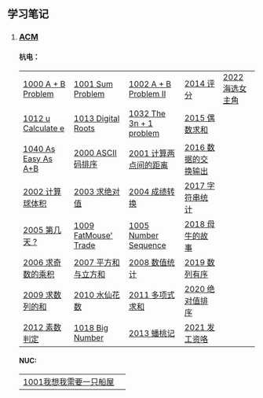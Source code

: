 ## 学习笔记

1. ### [ACM](ACM/README.md)

   #### 杭电：

   |                                                              |                                                              |                                                              |                                                              |                                                              |
   | ------------------------------------------------------------ | :----------------------------------------------------------- | ------------------------------------------------------------ | ------------------------------------------------------------ | ------------------------------------------------------------ |
   | [1000 A + B Problem](1000%20A%2BB%20Problem.md)              | [1001 Sum Problem](https://github.com/wcowboy/StudyNotes/blob/master/ACM/1001%20Sum%20Problem.md) | [1002 A + B Problem II](https://github.com/wcowboy/StudyNotes/blob/master/ACM/1002%20A%20%2B%20B%20Problem%20II.md) | [2014 评分](https://github.com/wcowboy/StudyNotes/blob/master/ACM/2014%20%E8%AF%84%E5%88%86.md) | [2022 海选女主角](https://github.com/wcowboy/StudyNotes/blob/master/ACM/2022%20%E6%B5%B7%E9%80%89%E5%A5%B3%E4%B8%BB%E8%A7%92.md) |
   | [1012 u Calculate e](https://github.com/wcowboy/StudyNotes/blob/master/ACM/1012%20u%20Calculate%20e.md) | [1013 Digital Roots](https://github.com/wcowboy/StudyNotes/blob/master/ACM/1013%20Digital%20Roots.md) | [1032 The 3n + 1 problem](https://github.com/wcowboy/StudyNotes/blob/master/ACM/1032%20The%203n%20%2B%201%20problem.md) | [2015 偶数求和](https://github.com/wcowboy/StudyNotes/blob/master/ACM/2015%20%E5%81%B6%E6%95%B0%E6%B1%82%E5%92%8C.md) |                                                              |
   | [1040 As Easy As A+B](https://github.com/wcowboy/StudyNotes/blob/master/ACM/1040%20As%20Easy%20As%20A%2BB.md) | [2000 ASCII码排序](https://github.com/wcowboy/StudyNotes/blob/master/ACM/2000%20ASCII%E7%A0%81%E6%8E%92%E5%BA%8F.md) | [2001 计算两点间的距离](https://github.com/wcowboy/StudyNotes/blob/master/ACM/2001%20%E8%AE%A1%E7%AE%97%E4%B8%A4%E7%82%B9%E9%97%B4%E7%9A%84%E8%B7%9D%E7%A6%BB.md) | [2016 数据的交换输出](https://github.com/wcowboy/StudyNotes/blob/master/ACM/2016%20%E6%95%B0%E6%8D%AE%E7%9A%84%E4%BA%A4%E6%8D%A2%E8%BE%93%E5%87%BA.md) |                                                              |
   | [2002 计算球体积](https://github.com/wcowboy/StudyNotes/blob/master/ACM/2002%20%E8%AE%A1%E7%AE%97%E7%90%83%E4%BD%93%E7%A7%AF.md) | [2003 求绝对值](https://github.com/wcowboy/StudyNotes/blob/master/ACM/2003%20%E6%B1%82%E7%BB%9D%E5%AF%B9%E5%80%BC.md) | [2004 成绩转换](https://github.com/wcowboy/StudyNotes/blob/master/ACM/2004.md) | [2017 字符串统计](https://github.com/wcowboy/StudyNotes/blob/master/ACM/2017%20%E5%AD%97%E7%AC%A6%E4%B8%B2%E7%BB%9F%E8%AE%A1.md) |                                                              |
   | [2005 第几天 ?](https://github.com/wcowboy/StudyNotes/blob/master/ACM/2005%20%E7%AC%AC%E5%87%A0%E5%A4%A9.md) | [1009 FatMouse' Trade](https://github.com/wcowboy/StudyNotes/blob/master/ACM/1009%20FatMouse'%20Trade.md) | [1005 Number Sequence](https://github.com/wcowboy/StudyNotes/blob/master/ACM/1005%20Number%20Sequence.md) | [2018 母牛的故事](https://github.com/wcowboy/StudyNotes/blob/master/ACM/2018%20%20%E6%AF%8D%E7%89%9B%E7%9A%84%E6%95%85%E4%BA%8B.md) |                                                              |
   | [2006 求奇数的乘积](https://github.com/wcowboy/StudyNotes/blob/master/ACM/2006%20%E6%B1%82%E5%A5%87%E6%95%B0%E7%9A%84%E4%B9%98%E7%A7%AF.md) | [2007 平方和与立方和](https://github.com/wcowboy/StudyNotes/blob/master/ACM/2007%20%E5%B9%B3%E6%96%B9%E5%92%8C%E4%B8%8E%E7%AB%8B%E6%96%B9%E5%92%8C.md) | [2008 数值统计](https://github.com/wcowboy/StudyNotes/blob/master/ACM/2008%20%E6%95%B0%E5%80%BC%E7%BB%9F%E8%AE%A1.md) | [2019 数列有序](https://github.com/wcowboy/StudyNotes/blob/master/ACM/2019%20%E6%95%B0%E5%88%97%E6%9C%89%E5%BA%8F!.md) |                                                              |
   | [2009 求数列的和](https://github.com/wcowboy/StudyNotes/blob/master/ACM/2009%20%E6%B1%82%E6%95%B0%E5%88%97%E7%9A%84%E5%92%8C.md) | [2010 水仙花数](https://github.com/wcowboy/StudyNotes/blob/master/ACM/2010%20%E6%B0%B4%E4%BB%99%E8%8A%B1%E6%95%B0.md) | [2011 多项式求和](https://github.com/wcowboy/StudyNotes/blob/master/ACM/2011%20%E5%A4%9A%E9%A1%B9%E5%BC%8F%E6%B1%82%E5%92%8C.md) | [2020 绝对值排序](https://github.com/wcowboy/StudyNotes/blob/master/ACM/2020%20%E7%BB%9D%E5%AF%B9%E5%80%BC%E6%8E%92%E5%BA%8F.md) |                                                              |
   | [2012 素数判定](https://github.com/wcowboy/StudyNotes/blob/master/ACM/2012%20%E7%B4%A0%E6%95%B0%E5%88%A4%E5%AE%9A.md) | [1018 Big Number](https://github.com/wcowboy/StudyNotes/blob/master/ACM/1018%20Big%20Number.md) | [2013 蟠桃记](https://github.com/wcowboy/StudyNotes/blob/master/ACM/2013%20%E8%9F%A0%E6%A1%83%E8%AE%B0.md) | [2021 发工资咯](https://github.com/wcowboy/StudyNotes/blob/master/ACM/2021%20%E5%8F%91%E5%B7%A5%E8%B5%84%E5%92%AF.md) |                                                              |

   #### NUC:

   |                                                             |      |
   | ----------------------------------------------------------- | ---- |
   | [1001我想我需要一只船屋](ACM/NUC/1001我想我需要一只船屋.md) |      |

   